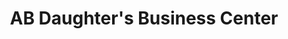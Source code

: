 ---
title: "AB Daughter's Business Center"
url: /gbarnga/ab-daughters-business-center/
shop: Elektronik
---